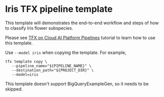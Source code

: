 # Iris TFX pipeline template

This template will demonstrates the end-to-end workflow and steps of how to
classify Iris flower subspecies.

Please see [TFX on Cloud AI Platform Pipelines](
https://www.tensorflow.org/tfx/tutorials/tfx/cloud-ai-platform-pipelines)
tutorial to learn how to use this template.

Use `--model iris` when copying the template. For example,
```
tfx template copy \
   --pipeline_name="${PIPELINE_NAME}" \
   --destination_path="${PROJECT_DIR}" \
   --model=iris
```

This template doesn't support BigQueryExampleGen, so it needs to be skipped.
